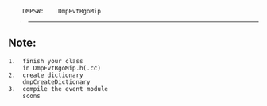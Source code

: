         DMPSW:    DmpEvtBgoMip
>--------------------------------------------

Note:
-------------
    1.  finish your class
        in DmpEvtBgoMip.h(.cc)
    2.  create dictionary
        dmpCreateDictionary
    3.  compile the event module
        scons

